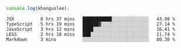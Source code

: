 ```js
console.log(khanguslee);
```

<!--START_SECTION:waka-->
```text
JSX          8 hrs 37 mins   ███████████░░░░░░░░░░░░░░   43.98 % 
TypeScript   5 hrs 19 mins   ██████▓░░░░░░░░░░░░░░░░░░   27.14 % 
JavaScript   3 hrs 12 mins   ████░░░░░░░░░░░░░░░░░░░░░   16.41 % 
LESS         2 hrs 18 mins   ███░░░░░░░░░░░░░░░░░░░░░░   11.74 % 
Markdown     3 mins          ░░░░░░░░░░░░░░░░░░░░░░░░░   00.30 % 
```
<!--END_SECTION:waka-->

<!--
**khanguslee/khanguslee** is a ✨ _special_ ✨ repository because its `README.md` (this file) appears on your GitHub profile.

Here are some ideas to get you started:

- 🔭 I’m currently working on ...
- 🌱 I’m currently learning ...
- 👯 I’m looking to collaborate on ...
- 🤔 I’m looking for help with ...
- 💬 Ask me about ...
- 📫 How to reach me: ...
- 😄 Pronouns: ...
- ⚡ Fun fact: ...
-->
